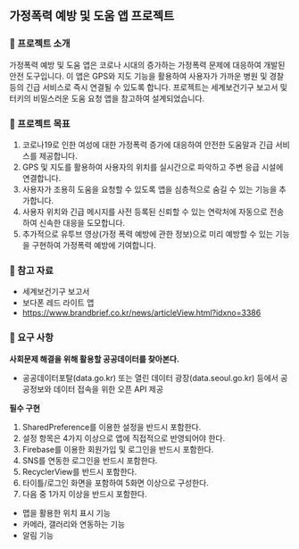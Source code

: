 가정폭력 예방 및 도움 앱 프로젝트 
---
### 📍 프로젝트 소개
가정폭력 예방 및 도움 앱은 코로나 시대의 증가하는 가정폭력 문제에 대응하여 개발된 안전 도구입니다. 이 앱은 GPS와 지도 기능을 활용하여 사용자가 가까운 병원 및 경찰 등의 긴급 서비스로 즉시 연결될 수 있도록 합니다. 프로젝트는 세계보건기구 보고서 및 터키의 비밀스러운 도움 요청 앱을 참고하여 설계되었습니다. 

### 📍 프로젝트 목표
1. 코로나19로 인한 여성에 대한 가정폭력 증가에 대응하여 안전한 도움말과 긴급 서비스를 제공합니다.
2. GPS 및 지도를 활용하여 사용자의 위치를 실시간으로 파악하고 주변 응급 시설에 연결합니다.
3. 사용자가 조용히 도움을 요청할 수 있도록 앱을 심층적으로 숨길 수 있는 기능을 추가합니다.
4. 사용자 위치와 긴급 메시지를 사전 등록된 신뢰할 수 있는 연락처에 자동으로 전송하여 신속한 대응을 도모합니다.
5. 추가적으로 유투브 영상(가정 폭력 예방에 관한 정보)으로 미리 예방할 수 있는 기능을 구현하여 가정폭력 예방에 기여합니다.
   
### 📍 참고 자료
- 세계보건기구 보고서
- 보다폰 레드 라이트 앱
- https://www.brandbrief.co.kr/news/articleView.html?idxno=3386

### 📍 요구 사항
**사회문제 해결을 위해 활용할 공공데이터를 찾아본다.** <br>
- 공공데이터포탈(data.go.kr) 또는 열린 데이터 광장(data.seoul.go.kr) 등에서 공공정보와 데이터 접속을 위한 오픈 API 제공

**필수 구현** <br>
1. SharedPreference를 이용한 설정을 반드시 포함한다. 
2. 설정 항목은 4가지 이상으로 앱에 직접적으로 반영되어야 한다.
3. Firebase를 이용한 회원가입 및 로그인을 반드시 포함한다. 
4. SNS를 연동한 로그인을 반드시 포함한다.
5. RecyclerView를 반드시 포함한다.
6. 타이틀/로그인 화면을 포함하여 5화면 이상으로 구성한다.
7. 다음 중 1가지 이상을 반드시 포함한다.
- 맵을 활용한 위치 표시 기능 
- 카메라, 갤러리와 연동하는 기능 
- 알림 기능
